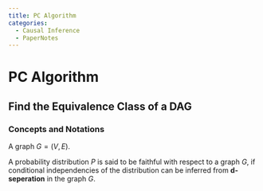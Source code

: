 ```yaml
---
title: PC Algorithm
categories:
  - Causal Inference
  - PaperNotes
---
```


# PC Algorithm

## Find the Equivalence Class of a DAG

### Concepts and Notations

A graph $G=(V, E)$.

A probability distribution $P$ is said to be faithful with respect to a graph $G$, if conditional independencies of the distribution can be inferred from **d-seperation** in the graph $G$.  



[^jmlr2005]: Kalisch, Markus, and Peter Bühlmann. "Estimating high-dimensional directed acyclic graphs with the PC-algorithm." *Journal of Machine Learning Research* 8.Mar (2007): 613-636.